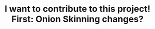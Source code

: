 ---
title: 'I want to contribute to this project! First: Onion Skinning changes?'
redirect_to:
  - 'https://discuss.pencil2d.org/t/i-want-to-contribute-to-this-project-first-onion-skinning-changes/934'
---